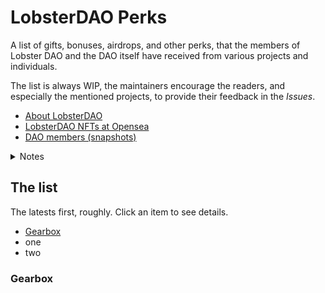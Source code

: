 # LobsterDAO Perks
A list of gifts, bonuses, airdrops, 
and other perks, that the members of Lobster 
DAO and the DAO itself have received from 
various projects and individuals.

The list is always WIP, the maintainers 
encourage the readers, and especially the mentioned 
projects, to provide their feedback in the _Issues_. 

- [About LobsterDAO](https://lobsterdao.io)
- [LobsterDAO NFTs at Opensea]()
- [DAO members (snapshots)]()

<details><summary> Notes </summary>
<p>LobsterDAO members are ETH mainnet addresses 
which hold <b>10b57e6</b> NFT(s), either minted, 
or bought.</p>
<p>foo</p>
<p>bar</p>
<p>foobar</p>
<p></p>
</details>

## The list
The latests first, roughly. Click an item to see details.
- [Gearbox](#gearbox)
- one
- two

### Gearbox
